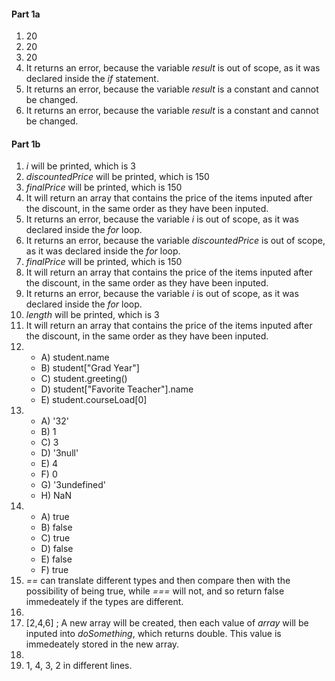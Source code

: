#### Part 1a

1. 20
2. 20
3. 20
4. It returns an error, because the variable *result* is out of scope, as it was declared inside the *if* statement.
5. It returns an error, because the variable *result* is a constant and cannot be changed.
6. It returns an error, because the variable *result* is a constant and cannot be changed.

#### Part 1b

1. *i* will be printed, which is 3
2. *discountedPrice* will be printed, which is 150
3. *finalPrice* will be printed, which is 150
4. It will return an array that contains the price of the items inputed after the discount, in the same order as they have been inputed.
5. It returns an error, because the variable *i* is out of scope, as it was declared inside the *for* loop.
6. It returns an error, because the variable *discountedPrice* is out of scope, as it was declared inside the *for* loop.
7. *finalPrice* will be printed, which is 150
8. It will return an array that contains the price of the items inputed after the discount, in the same order as they have been inputed.
9. It returns an error, because the variable *i* is out of scope, as it was declared inside the *for* loop.
10. *length* will be printed, which is 3
11. It will return an array that contains the price of the items inputed after the discount, in the same order as they have been inputed.
12. - A) student.name
    - B) student["Grad Year"]
    - C) student.greeting()
    - D) student["Favorite Teacher"].name
    - E) student.courseLoad[0]
13. - A) '32'
    - B) 1
    - C) 3
    - D) '3null'
    - E) 4
    - F) 0
    - G) '3undefined'
    - H) NaN
14. - A) true
    - B) false
    - C) true
    - D) false
    - E) false
    - F) true
15. *==* can translate different types and then compare then with the possibility of being true, while *===* will not, and so return false immedeately if the types are different.
16.
17. [2,4,6] ; A new array will be created, then each value of *array* will be inputed into *doSomething*, which returns double. This value is immedeately stored in the new array.  
18.
19. 1, 4, 3, 2 in different lines.
